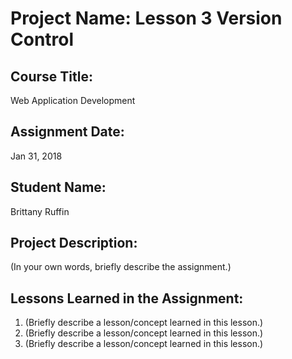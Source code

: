 # Project Name:  Lesson 3 Version Control


## Course Title:
Web Application Development

## Assignment Date:  
Jan 31, 2018

## Student Name:  
Brittany Ruffin

## Project Description:
(In your own words, briefly describe the assignment.)

## Lessons Learned in the Assignment:
1. (Briefly describe a lesson/concept learned in this lesson.)
2. (Briefly describe a lesson/concept learned in this lesson.)
3. (Briefly describe a lesson/concept learned in this lesson.)

